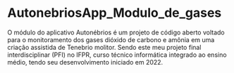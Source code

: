 # AutonebriosApp_Modulo_de_gases
O módulo do aplicativo Autonébrios é um projeto de código aberto voltado para o monitoramento dos gases dióxido de carbono e amônia em uma criação assistida de Tenebrio molitor. Sendo este meu projeto final interdisciplinar (PFI) no IFPR, curso técnico informática integrado ao ensino médio, tendo seu desenvolvimento iniciado em 2022.
